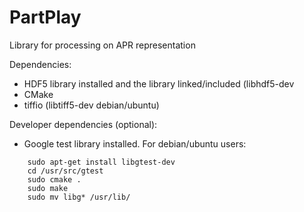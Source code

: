 # PartPlay

Library for processing on APR representation

Dependencies:

* HDF5 library installed and the library linked/included (libhdf5-dev
* CMake
* tiffio (libtiff5-dev debian/ubuntu)

Developer dependencies (optional):

* Google test library installed. For debian/ubuntu users:

```
    sudo apt-get install libgtest-dev
    cd /usr/src/gtest
    sudo cmake .
    sudo make
    sudo mv libg* /usr/lib/
```





